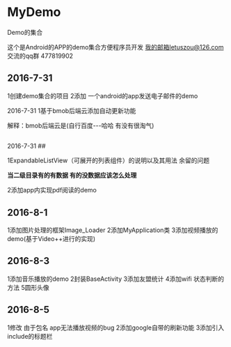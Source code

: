# MyDemo
Demo的集合

这个是Android的APP的demo集合方便程序员开发
我的邮箱letuszou@126.com
交流的qq群 477819902


## **2016-7-31** ##
1创建demo集合的项目
2添加 一个android的app发送电子邮件的demo

2016-7-31
1基于bmob后端云添加自动更新功能

解释：bmob后端云是(自行百度---哈哈 有没有很淘气)
## 
2016-7-31 ##

1ExpandableListView（可展开的列表组件）的说明以及其用法
余留的问题 


**当二级目录有的有数据 有的没数据应该怎么处理**

2添加app内实现pdf阅读的demo


## 2016-8-1 ##

1添加图片处理的框架Image_Loader
2添加MyApplication类
3添加视频播放的demo(基于Video++进行的实现)

## 2016-8-3 ##
1添加音乐播放的demo
2封装BaseActivity
3添加友盟统计
4添加wifi 状态判断的方法
5圆形头像

## 2016-8-5 ##
1修改 由于包名 app无法播放视频的bug
2添加google自带的刷新功能
3添加引入include的标题栏

  


